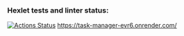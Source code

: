 ### Hexlet tests and linter status:
[![Actions Status](https://github.com/alenavino/python-project-52/actions/workflows/hexlet-check.yml/badge.svg)](https://github.com/alenavino/python-project-52/actions)
https://task-manager-evr6.onrender.com/
